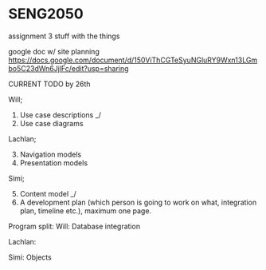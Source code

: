 # SENG2050
assignment 3 stuff with the things


google doc w/ site planning
https://docs.google.com/document/d/150ViThCGTeSyuNGluRY9Wxn13LGmbo5C23dWn6JjlFc/edit?usp=sharing

CURRENT TODO by 26th

Will;

1. Use case descriptions _/
2. Use case diagrams

Lachlan;

3. Navigation models
4. Presentation models

Simi;

5. Content model _/
6. A development plan (which person is going to work on what, integration plan, timeline etc.),
maximum one page.


Program split:
Will:
Database integration

Lachlan:

Simi:
Objects
